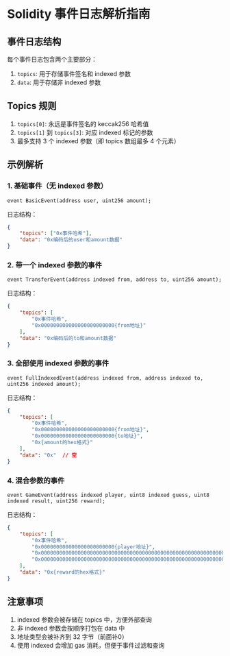 # Solidity 事件日志解析指南

## 事件日志结构
每个事件日志包含两个主要部分：
1. `topics`: 用于存储事件签名和 indexed 参数
2. `data`: 用于存储非 indexed 参数

## Topics 规则
1. `topics[0]`: 永远是事件签名的 keccak256 哈希值
2. `topics[1]` 到 `topics[3]`: 对应 indexed 标记的参数
3. 最多支持 3 个 indexed 参数（即 topics 数组最多 4 个元素）

## 示例解析

### 1. 基础事件（无 indexed 参数）
```solidity
event BasicEvent(address user, uint256 amount);
```
日志结构：
```json
{
    "topics": ["0x事件哈希"],
    "data": "0x编码后的user和amount数据"
}
```

### 2. 带一个 indexed 参数的事件
```solidity
event TransferEvent(address indexed from, address to, uint256 amount);
```
日志结构：
```json
{
    "topics": [
        "0x事件哈希",
        "0x000000000000000000000000{from地址}"
    ],
    "data": "0x编码后的to和amount数据"
}
```

### 3. 全部使用 indexed 参数的事件
```solidity
event FullIndexedEvent(address indexed from, address indexed to, uint256 indexed amount);
```
日志结构：
```json
{
    "topics": [
        "0x事件哈希",
        "0x000000000000000000000000{from地址}",
        "0x000000000000000000000000{to地址}",
        "0x{amount的hex格式}"
    ],
    "data": "0x"  // 空
}
```

### 4. 混合参数的事件
```solidity
event GameEvent(address indexed player, uint8 indexed guess, uint8 indexed result, uint256 reward);
```
日志结构：
```json
{
    "topics": [
        "0x事件哈希",
        "0x000000000000000000000000{player地址}",
        "0x000000000000000000000000000000000000000000000000000000000000000{guess}",
        "0x000000000000000000000000000000000000000000000000000000000000000{result}"
    ],
    "data": "0x{reward的hex格式}"
}
```

## 注意事项
1. indexed 参数会被存储在 topics 中，方便外部查询
2. 非 indexed 参数会按顺序打包在 data 中
3. 地址类型会被补齐到 32 字节（前面补0）
4. 使用 indexed 会增加 gas 消耗，但便于事件过滤和查询
